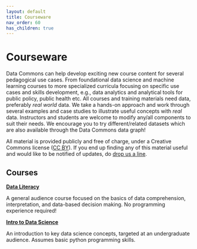 ```yaml
---
layout: default
title: Courseware
nav_order: 60
has_children: true
---
```


# Courseware

Data Commons can help develop exciting new course content for several pedagogical use cases. From foundational data science and machine learning courses to more specialized curricula focusing on specific use cases and skills development, e.g., data analytics and analytical tools for public policy, public health etc. All courses and training materials need data, preferably _real world_ data. We take a hands-on approach and work through several examples and case studies to illustrate useful concepts with _real_ data. Instructors and students are welcome to modify any/all components to suit their needs. We encourage you to try different/related datasets which are also available through the Data Commons data graph!

All material is provided publicly and free of charge, under a Creative Commons license ([CC BY](https://creativecommons.org/licenses/by/4.0/)). If you end up finding any of this material useful and would like to be notified of updates, do [drop us a line](https://docs.google.com/forms/d/e/1FAIpQLSeVCR95YOZ56ABsPwdH1tPAjjIeVDtisLF-8oDYlOxYmNZ7LQ/viewform).

## Courses

**[Data Literacy](/courseware/data_literacy/overview.html)**

A general audience course focused on the basics of data comprehension, interpretation, and data-based decision making. No programming experience required!

**[Intro to Data Science](/courseware/intro_data_science.html)**

An introduction to key data science concepts, targeted at an undergraduate audience. Assumes basic python programming skills.
